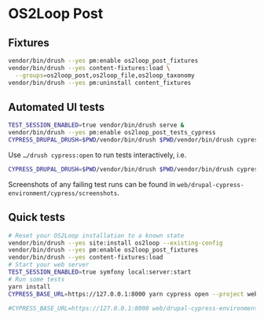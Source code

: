# OS2Loop Post

## Fixtures

```sh
vendor/bin/drush --yes pm:enable os2loop_post_fixtures
vendor/bin/drush --yes content-fixtures:load \
  --groups=os2loop_post,os2loop_file,os2loop_taxonomy
vendor/bin/drush --yes pm:uninstall content_fixtures
```

## Automated UI tests

```sh
TEST_SESSION_ENABLED=true vendor/bin/drush serve &
vendor/bin/drush --yes pm:enable os2loop_post_tests_cypress
CYPRESS_DRUPAL_DRUSH=$PWD/vendor/bin/drush $PWD/vendor/bin/drush cypress:run os2loop_post_tests_cypress
```

Use `…/drush cypress:open` to run tests interactively, i.e.

```sh
CYPRESS_DRUPAL_DRUSH=$PWD/vendor/bin/drush $PWD/vendor/bin/drush cypress:open
```

Screenshots of any failing test runs can be found in
`web/drupal-cypress-environment/cypress/screenshots`.

## Quick tests

```sh
# Reset your OS2Loop installation to a known state
vendor/bin/drush --yes site:install os2loop --existing-config
vendor/bin/drush --yes pm:enable os2loop_post_fixtures
vendor/bin/drush --yes content-fixtures:load
# Start your web server
TEST_SESSION_ENABLED=true symfony local:server:start
# Run some tests
yarn install
CYPRESS_BASE_URL=https://127.0.0.1:8000 yarn cypress open --project web/profiles/custom/os2loop/modules/os2loop_post/modules/os2loop_post_tests_cypress/tests/

#CYPRESS_BASE_URL=https://127.0.0.1:8000 web/drupal-cypress-environment/node_modules/.bin/cypress open --project web/profiles/custom/os2loop/modules/os2loop_post/modules/os2loop_post_tests_cypress/tests/
```
